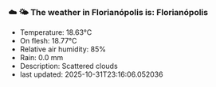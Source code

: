 ### ☁️ 🌤️  The weather in Florianópolis is: Florianópolis

- Temperature: 18.63°C
- On flesh: 18.77°C
- Relative air humidity: 85%
- Rain: 0.0 mm
- Description: Scattered clouds
- last updated: 2025-10-31T23:16:06.052036
